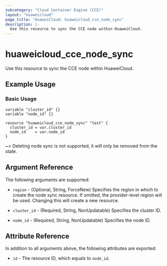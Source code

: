 ```yaml
---
subcategory: "Cloud Container Engine (CCE)"
layout: "huaweicloud"
page_title: "HuaweiCloud: huaweicloud_cce_node_sync"
description: |-
  Use this resource to sync the CCE node within HuaweiCloud.
---
```


# huaweicloud_cce_node_sync

Use this resource to sync the CCE node within HuaweiCloud.

## Example Usage

### Basic Usage

```hcl
variable "cluster_id" {}
variable "node_id" {}

resource "huaweicloud_cce_node_sync" "test" {
  cluster_id = var.cluster_id
  node_id    = var.node_id
}
```

~> Deleting node sync is not supported, it will only be removed from the state.

## Argument Reference

The following arguments are supported:

* `region` - (Optional, String, ForceNew) Specifies the region in which to create the node sync resource.
  If omitted, the provider-level region will be used. Changing this will create a new resource.

* `cluster_id` - (Required, String, NonUpdatable) Specifies the cluster ID.

* `node_id` - (Required, String, NonUpdatable) Specifies the node ID.

## Attribute Reference

In addition to all arguments above, the following attributes are exported:

* `id` - The resource ID, which equals to `node_id`.
